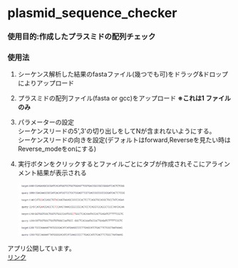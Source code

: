 # plasmid_sequence_checker

### 使用目的:作成したプラスミドの配列チェック 
### 使用法 
1. シーケンス解析した結果のfastaファイル(幾つでも可)をドラッグ&ドロップによりアップロード<br>

2. プラスミドの配列ファイル(fasta or gcc)をアップロード **※これは1 ファイルのみ**<br>

3. パラメーターの設定<br>
   シーケンスリードの5',3'の切り出しをしてNが含まれないようにする。<br>
   シーケンスリードの向きを設定(デフォルトはforward,Reverseを見たい時はReverse_modeをonにする)<br>
   
4. 実行ボタンをクリックするとファイルごとにタブが作成されそこにアラインメント結果が表示される<br>

   <img src="/sample_sequence/result_read2.png" width="50%"><br>
   

アプリ公開しています。<br>
[リンク](https://plasmidsequencechecker-ez7wagcpayygvcwkpeqqev.streamlit.app/)


